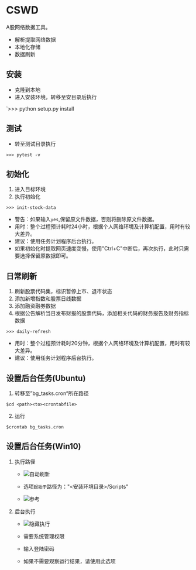 
# CSWD

A股网络数据工具。
+ 解析提取网络数据
+ 本地化存储
+ 数据刷新

## 安装

+ 克隆到本地
+ 进入安装环境，转移至安目录后执行

`>>> python setup.py install


## 测试

+ 转至测试目录执行

`>>> pytest -v`

## 初始化

1. 进入目标环境
2. 执行初始化

`>>> init-stock-data`

+ 警告：如果输入`yes`,保留原文件数据，否则将删除原文件数据。
+ 用时：整个过程预计耗时24小时，根据个人网络环境及计算机配置，用时有较大差异。
+ 建议：使用任务计划程序后台执行。
+ 如果初始化时提取网页速度变慢，使用"Ctrl+C"中断后，再次执行，此时只需要选择保留原数据即可。

## 日常刷新

1. 刷新股票代码集，标识暂停上市、退市状态
2. 添加新增指数和股票日线数据
3. 添加融资融券数据
4. 根据公告解析当日发布财报的股票代码，添加相关代码的财务报告及财务指标数据

`>>> daily-refresh`

+ 用时：整个过程预计耗时20分钟，根据个人网络环境及计算机配置，用时有较大差异。
+ 建议：使用任务计划程序后台执行。

## 设置后台任务(Ubuntu)

1. 转移至”bg_tasks.cron“所在路径

`$cd <path><to><crontabfile>`

2. 运行

`$crontab bg_tasks.cron`

## 设置后台任务(Win10)

1. 执行路径
	+ ![自动刷新](https://github.com/liudengfeng/cswd/blob/master/images/后台刷新.PNG)

	+ 选项`起始于`路径为："<安装环境目录>/Scripts"

	+ ![参考](https://github.com/liudengfeng/cswd/blob/master/images/文件路径.PNG)

2. 后台执行
	+ ![隐藏执行](https://github.com/liudengfeng/cswd/blob/master/images/隐藏执行.PNG)

	+ 需要系统管理权限

	+ 输入登陆密码

	+ 如果不需要观察运行结果，请使用此选项